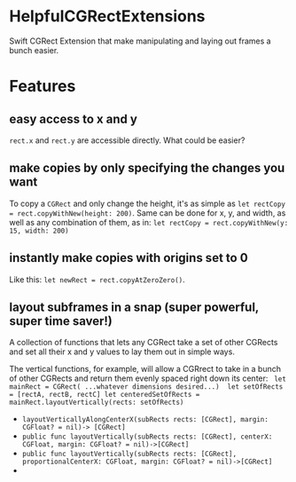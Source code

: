 # HelpfulCGRectExtensions
Swift CGRect Extension that make manipulating and laying out frames a bunch easier.

# Features
## easy access to x and y
`rect.x` and `rect.y` are accessible directly. What could be easier?

## make copies by only specifying the changes you want
To copy a `CGRect` and only change the height, it's as simple as `let rectCopy = rect.copyWithNew(height: 200)`. Same can be done for x, y, and width, as well as any combination of them, as in: `let rectCopy = rect.copyWithNew(y: 15, width: 200)`

## instantly make copies with origins set to 0
Like this: `let newRect = rect.copyAtZeroZero()`.

## layout subframes in a snap (super powerful, super time saver!)
A collection of functions that lets any CGRect take a set of other CGRects and set all their x and y values to lay them out in simple ways.

The vertical functions, for example, will allow a CGRrect to take in a bunch of other CGRects and return them evenly spaced right down its center:
` let mainRect = CGRect( ...whatever dimensions desired...) 
let setOfRects = [rectA, rectB, rectC]
let centeredSetOfRects = mainRect.layoutVertically(rects: setOfRects)`
 - `layoutVerticallyAlongCenterX(subRects rects: [CGRect], margin: CGFloat? = nil)-> [CGRect]`
 - `public func layoutVertically(subRects rects: [CGRect], centerX: CGFloat, margin: CGFloat? = nil)->[CGRect]`
 - `public func layoutVertically(subRects rects: [CGRect], proportionalCenterX: CGFloat, margin: CGFloat? = nil)->[CGRect]`
 - 
